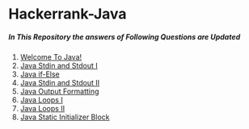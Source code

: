 # Hackerrank-Java
<h5>In This Repository the answers of Following Questions are Updated </h5>
<ol>
    <li><a href=https://www.hackerrank.com/challenges/welcome-to-java/problem?isFullScreen=true>Welcome To Java!</a></li>
    <li><a href=https://www.hackerrank.com/challenges/java-stdin-and-stdout-1/problem?isFullScreen=true>Java Stdin and Stdout I</a></li>
    <li><a href=https://www.hackerrank.com/challenges/java-if-else/problem?isFullScreen=true>Java if-Else</a></li>
    <li><a href=https://www.hackerrank.com/challenges/java-stdin-stdout/problem?isFullScreen=true>Java Stdin and Stdout II</a></li>
    <li><a href=https://hackerrank.com/challenges/java-output-formatting/problem?isFullScreen=true>Java Output Formatting</a></li>
    <li><a href=https://www.hackerrank.com/challenges/java-loops-i/problem?isFullScreen=true>Java Loops I</a></li>
    <li><a href=https://www.hackerrank.com/challenges/java-loops/problem?isFullScreen=true>Java Loops II</a></li>
    <li><a href=https://www.hackerrank.com/challenges/java-static-initializer-block/problem?isFullScreen=true>Java Static Initializer Block</a></li
</ol>
